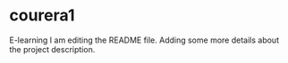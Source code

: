 # courera1
E-learning
I am editing the README file. Adding some more details about the project description.
